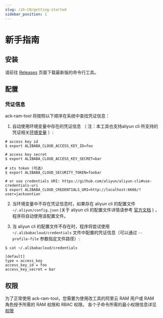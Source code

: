 ```yaml
---
slug: /zh-CN/getting-started
sidebar_position: 1
---
```


# 新手指南


## 安装

请前往 [Releases](https://github.com/AliyunContainerService/ack-ram-tool/releases) 页面下载最新版的命令行工具。


## 配置

### 凭证信息


ack-ram-tool 将按照以下顺序在系统中查找凭证信息：

1. 自动使用环境变量中存在的凭证信息 （
   注：本工具也支持aliyun cli 所支持的凭证相关[环境变量](https://github.com/aliyun/aliyun-cli#support-for-environment-variables) ）:

```
# access key id
$ export ALIBABA_CLOUD_ACCESS_KEY_ID=foo

# access key secret
$ export ALIBABA_CLOUD_ACCESS_KEY_SECRET=bar

# sts token (可选)
$ export ALIBABA_CLOUD_SECURITY_TOKEN=foobar

# or use credentials URI: https://github.com/aliyun/aliyun-cli#use-credentials-uri
$ export ALIBABA_CLOUD_CREDENTIALS_URI=http://localhost:6666/?user=jacksontian
```

2. 当环境变量中不存在凭证信息时，如果存在 aliyun cli 的配置文件 ``~/.aliyun/config.json`` (关于 aliyun cli 的配置文件详情请参考
   [官方文档](https://www.alibabacloud.com/help/doc-detail/110341.htm) ) ，程序将自动使用该配置文件。

3. 当 aliyun cli 的配置文件不存在时，程序将尝试使用 ``~/.alibabacloud/credentials`` 文件中配置的凭证信息（可以通过 ``--profile-file`` 参数指定文件路径）:

```
$ cat ~/.alibabacloud/credentials

[default]
type = access_key
access_key_id = foo
access_key_secret = bar
```


## 权限

为了正常使用 ack-ram-tool，您需要为使用改工具的阿里云 RAM 用户或 RAM 角色授予所需的 RAM 权限和 RBAC 权限。
各个子命令所需的最小权限信息详见 [权限](permissions)

